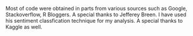 Most of code were obtained in parts from various sources such as Google, Stackoverflow, R Bloggers. A special thanks to Jefferey Breen. I have used his sentiment classfication technique for my analysis. A special thanks to Kaggle as well.